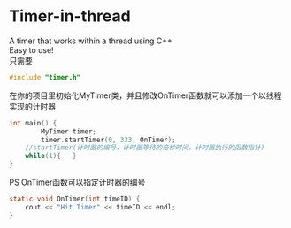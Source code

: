 # Timer-in-thread
A timer that works within a thread using C++  
Easy to use!  
只需要
```C
#include "timer.h"
```
在你的项目里初始化MyTimer类，并且修改OnTimer函数就可以添加一个以线程实现的计时器  
```C
int main() {
		MyTimer timer;
		timer.startTimer(0, 333, OnTimer);
    //startTimer(计时器的编号，计时器等待的毫秒时间，计时器执行的函数指针)
	while(1){	}
}
```
PS OnTimer函数可以指定计时器的编号
```C
static void OnTimer(int timeID) {
	cout << "Hit Timer" << timeID << endl;
}
```
